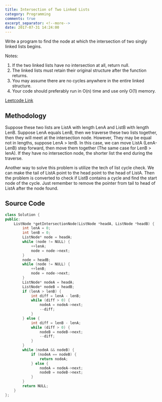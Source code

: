 ```yaml
---
title: Intersection of Two Linked Lists
category: Programming
comments: true
excerpt_separator: <!--more-->
date: 2017-07-31 14:24:00
---
```

Write a program to find the node at which the intersection of two singly linked lists begins.

Notes:

1. If the two linked lists have no intersection at all, return null.
2. The linked lists must retain their original structure after the function returns.
3. You may assume there are no cycles anywhere in the entire linked structure.
4. Your code should preferably run in O(n) time and use only O(1) memory.
<!--more-->

[Leetcode Link](https://leetcode.com/problems/intersection-of-two-linked-lists)

## Methodology
Suppose these two lists are ListA with length LenA and ListB with length LenB. Suppose LenA equals LenB, then we traverse these two lists together, then they will meet at the intersection node. However, They may be equal not in lengths, suppose LenA > lenB. In this case, we can move ListA (LenA-LenB) step forward, then move them together (The same case for LenB > lenA). If they have no intersection node, the shorter list the end during the traverse.

Another way to solve this problem is utilize the tech of list cycle check. We can make the tail of ListA point to the head point to the head of ListA. Then the problem is converted to check if ListB contains a cycle and find the start node of the cycle. Just remember to remove the pointer from tail to head of ListA after the node found.

## Source Code
```C++
class Solution {
public:
    ListNode *getIntersectionNode(ListNode *headA, ListNode *headB) {
        int lenA = 0;
        int lenB = 0;
        ListNode* node = headA;
        while (node != NULL) {
            ++lenA;
            node = node->next;
        }
        node = headB;
        while (node != NULL) {
            ++lenB;
            node = node->next;
        }
        ListNode* nodeA = headA;
        ListNode* nodeB = headB;
        if (lenA > lenB) {
            int diff = lenA - lenB;
            while (diff > 0) {
                nodeA = nodeA->next;
                --diff;
            }
        } else {
            int diff = lenB - lenA;
            while (diff > 0) {
                nodeB = nodeB->next;
                --diff;
            }
        }
        while (nodeA && nodeB) {
            if (nodeA == nodeB) {
                return nodeA;
            } else {
                nodeA = nodeA->next;
                nodeB = nodeB->next;
            }
        }
        return NULL;
    }
};
```
